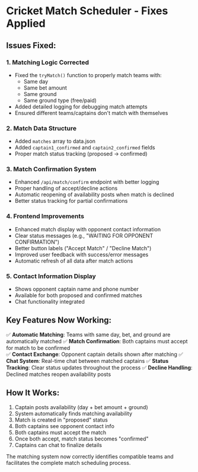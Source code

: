 # Cricket Match Scheduler - Fixes Applied

## Issues Fixed:

### 1. **Matching Logic Corrected**
- Fixed the `tryMatch()` function to properly match teams with:
  - Same day
  - Same bet amount 
  - Same ground
  - Same ground type (free/paid)
- Added detailed logging for debugging match attempts
- Ensured different teams/captains don't match with themselves

### 2. **Match Data Structure**
- Added `matches` array to data.json
- Added `captain1_confirmed` and `captain2_confirmed` fields
- Proper match status tracking (proposed → confirmed)

### 3. **Match Confirmation System**
- Enhanced `/api/match/confirm` endpoint with better logging
- Proper handling of accept/decline actions
- Automatic reopening of availability posts when match is declined
- Better status tracking for partial confirmations

### 4. **Frontend Improvements**
- Enhanced match display with opponent contact information
- Clear status messages (e.g., "WAITING FOR OPPONENT CONFIRMATION")
- Better button labels ("Accept Match" / "Decline Match")
- Improved user feedback with success/error messages
- Automatic refresh of all data after match actions

### 5. **Contact Information Display**
- Shows opponent captain name and phone number
- Available for both proposed and confirmed matches
- Chat functionality integrated

## Key Features Now Working:

✅ **Automatic Matching**: Teams with same day, bet, and ground are automatically matched
✅ **Match Confirmation**: Both captains must accept for match to be confirmed  
✅ **Contact Exchange**: Opponent captain details shown after matching
✅ **Chat System**: Real-time chat between matched captains
✅ **Status Tracking**: Clear status updates throughout the process
✅ **Decline Handling**: Declined matches reopen availability posts

## How It Works:

1. Captain posts availability (day + bet amount + ground)
2. System automatically finds matching availability 
3. Match is created in "proposed" status
4. Both captains see opponent contact info
5. Both captains must accept the match
6. Once both accept, match status becomes "confirmed"
7. Captains can chat to finalize details

The matching system now correctly identifies compatible teams and facilitates the complete match scheduling process.